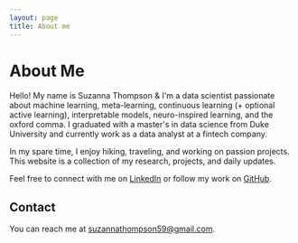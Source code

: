 ```yaml
---
layout: page
title: About me
---
```


# About Me

Hello! My name is Suzanna Thompson & I'm a data scientist passionate about machine learning, meta-learning, continuous learning (+ optional active learning), interpretable models, neuro-inspired learning, and the oxford comma. I graduated with a master's in data science from Duke University and currently work as a data analyst at a fintech company.

In my spare time, I enjoy hiking, traveling, and working on passion projects. This website is a collection of my research, projects, and daily updates.

Feel free to connect with me on [LinkedIn](https://www.linkedin.com/in/suzanna-thompson/) or follow my work on [GitHub](https://github.com/srt3264).


## Contact
You can reach me at [suzannathompson59@gmail.com](mailto:suzannathompson59@gmail.com).
